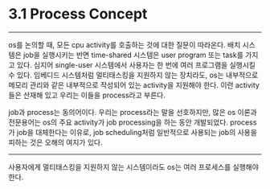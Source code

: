 # 3.1 Process Concept

---

os를 논의할 때, 모든 cpu activity를 호출하는 것에 대한 질문이 따라온다. 배치 시스템은 job을 실행시키는 반면 time-shared 시스템은 user program 또는 task를 가지고 있다. 심지어 single-user 시스템에서 사용자는 한 번에 여러 프로그램을 실행시킬 수 있다. 임베디드 시스템처럼 멀티태스킹을 지원하지 않는 장치라도, os는 내부적으로 메모리 관리와 같은 내부적으로 작성되어 있는 activity을 지원해야 한다. 이런 activity들은 산재해 있고 우리는 이들을 process라고 부른다.

job과 process는 동의어이다. 우리는 process라는 말을 선호하지만, 많은 os 이론과 전문용어는 os의 주요 activity가 job processing을 하는 동안 개발되었다. process가 job을 대체한다는 이유로, job scheduling처럼 일반적으로 사용되는 job의 사용을 피하는 것은 오해의 여지가 있다.

---

사용자에게 멀티태스킹을 지원하지 않는 시스템이라도 os는 여러 프로세스를 실행해야 한다.
